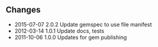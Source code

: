 ## Changes

* 2015-07-07 2.0.2 Update gemspec to use file manifest
* 2012-03-14 1.0.1 Update docs, tests
* 2011-10-06 1.0.0 Updates for gem publishing
